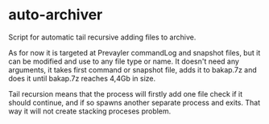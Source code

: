 auto-archiver
=============

Script for automatic tail recursive adding files to archive.

As for now it is targeted at Prevayler commandLog and snapshot files, but it can be modified and use to any file type or name.
It doesn't need any arguments, it takes first command or snapshot file, adds it to bakap.7z and does it until bakap.7z reaches 4,4Gb in size.

Tail recursion means that the process will firstly add one file check if it should continue, and if so spawns another separate process and exits. That way it will not create stacking proceses problem.
